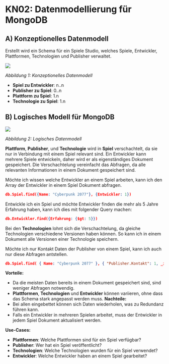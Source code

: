 # KN02: Datenmodellierung für MongoDB

## A) Konzeptionelles Datenmodell

Erstellt wird ein Schema für ein Spiele Studio, welches Spiele, Entwickler, Plattformen, Technologien und Publisher verwaltet.

![](image/Untitled%20Diagram.drawio(2).png)

_Abbildung 1: Konzeptionelles Datenmodell_


- **Spiel zu Entwickler**: n..n
- **Publisher zu Spiel**: 0..n
- **Plattform zu Spiel**: 1.n
- **Technologie zu Spiel**: 1.n

## B) Logisches Modell für MongoDB


![](../../../../../../entitiy.drawio(3).png)

_Abbildung 2: Logisches Datenmodell_

**Plattform**, **Publisher**, und **Technologie** wird in **Spiel** verschachtelt, da sie nur in Verbindung mit einem Spiel relevant sind. Ein Entwickler kann mehrere Spiele entwickeln, daher wird er als eigenständiges Dokument gespeichert. Die Verschachtelung vereinfacht das Abfragen, da alle relevanten Informationen in einem Dokument gespeichert sind.

Möchte ich wissen welche Entwickler an einem Spiel arbeiten, kann ich den Array der Entwickler in einem Spiel Dokument abfragen.

```json
db.Spiel.find({Name: "Cyberpunk 2077"}, {Entwickler: 1})
```

Entwickle ich ein Spiel und möchte Entwickler finden die mehr als 5 Jahre Erfahrung haben, kann ich dies mit folgender Query machen:

```json
db.Entwickler.find({Erfahrung: {$gt: 5}})
```

Bei den **Technologien** lohnt sich die Verschachtelung, da gleiche Technologien verschiedene Versionen haben können. So kann ich in einem Dokument alle Versionen einer Technologie speichern.

Möchte ich nur Kontakt Daten der Publisher von einem Spiel, kann ich auch nur diese Abfragen antstellen.

```json
db.Spiel.find( { Name: "Cyberpunk 2077" }, { "Publisher.Kontakt": 1, _id: 0 } )
```

**Vorteile:**
- Da die meisten Daten bereits in einem Dokument gespeichert sind, sind weniger Abfragen notwendig.
- **Plattformen**, **Technologien** und **Entwickler** können variieren, ohne dass das Schema stark angepasst werden muss.
**Nachteile:**
- Bei allen eingebettet können sich Daten wiederholen, was zu Redundanz führen kann.
- Falls ein Entwickler in mehreren Spielen arbeitet, muss der Entwickler in jedem Spiel Dokument aktualisiert werden.

**Use-Cases:**
- **Plattformen**: Welche Plattformen sind für ein Spiel verfügbar?
- **Publisher**: Wer hat ein Spiel veröffentlicht?
- **Technologien**: Welche Technologien wurden für ein Spiel verwendet?
- **Entwickler**: Welche Entwickler haben an einem Spiel gearbeitet?
